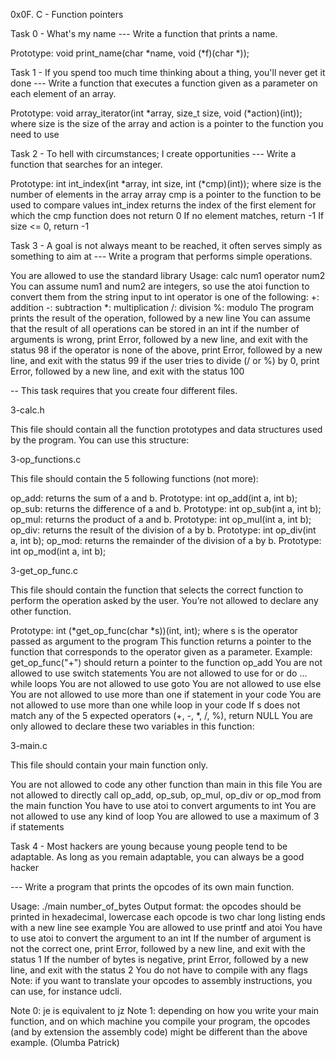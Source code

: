 0x0F. C - Function pointers



Task 0 - What's my name --- Write a function that prints a name.



Prototype: void print_name(char *name, void (*f)(char *));



Task 1 - If you spend too much time thinking about a thing, you'll never get it done --- Write a function that executes a function given as a parameter on each element of an array.



Prototype: void array_iterator(int *array, size_t size, void (*action)(int)); where size is the size of the array and action is a pointer to the function you need to use



Task 2 - To hell with circumstances; I create opportunities --- Write a function that searches for an integer.



Prototype: int int_index(int *array, int size, int (*cmp)(int)); where size is the number of elements in the array array cmp is a pointer to the function to be used to compare values int_index returns the index of the first element for which the cmp function does not return 0 If no element matches, return -1 If size <= 0, return -1



Task 3 - A goal is not always meant to be reached, it often serves simply as something to aim at --- Write a program that performs simple operations.



You are allowed to use the standard library Usage: calc num1 operator num2 You can assume num1 and num2 are integers, so use the atoi function to convert them from the string input to int operator is one of the following: +: addition -: subtraction *: multiplication /: division %: modulo The program prints the result of the operation, followed by a new line You can assume that the result of all operations can be stored in an int if the number of arguments is wrong, print Error, followed by a new line, and exit with the status 98 if the operator is none of the above, print Error, followed by a new line, and exit with the status 99 if the user tries to divide (/ or %) by 0, print Error, followed by a new line, and exit with the status 100



-- This task requires that you create four different files.



3-calc.h



This file should contain all the function prototypes and data structures used by the program. You can use this structure:



3-op_functions.c



This file should contain the 5 following functions (not more):



op_add: returns the sum of a and b. Prototype: int op_add(int a, int b); op_sub: returns the difference of a and b. Prototype: int op_sub(int a, int b); op_mul: returns the product of a and b. Prototype: int op_mul(int a, int b); op_div: returns the result of the division of a by b. Prototype: int op_div(int a, int b); op_mod: returns the remainder of the division of a by b. Prototype: int op_mod(int a, int b);



3-get_op_func.c



This file should contain the function that selects the correct function to perform the operation asked by the user. You’re not allowed to declare any other function.



Prototype: int (*get_op_func(char *s))(int, int); where s is the operator passed as argument to the program This function returns a pointer to the function that corresponds to the operator given as a parameter. Example: get_op_func("+") should return a pointer to the function op_add You are not allowed to use switch statements You are not allowed to use for or do ... while loops You are not allowed to use goto You are not allowed to use else You are not allowed to use more than one if statement in your code You are not allowed to use more than one while loop in your code If s does not match any of the 5 expected operators (+, -, *, /, %), return NULL You are only allowed to declare these two variables in this function:



3-main.c



This file should contain your main function only.



You are not allowed to code any other function than main in this file You are not allowed to directly call op_add, op_sub, op_mul, op_div or op_mod from the main function You have to use atoi to convert arguments to int You are not allowed to use any kind of loop You are allowed to use a maximum of 3 if statements



Task 4 - Most hackers are young because young people tend to be adaptable. As long as you remain adaptable, you can always be a good hacker



--- Write a program that prints the opcodes of its own main function.



Usage: ./main number_of_bytes Output format: the opcodes should be printed in hexadecimal, lowercase each opcode is two char long listing ends with a new line see example You are allowed to use printf and atoi You have to use atoi to convert the argument to an int If the number of argument is not the correct one, print Error, followed by a new line, and exit with the status 1 If the number of bytes is negative, print Error, followed by a new line, and exit with the status 2 You do not have to compile with any flags Note: if you want to translate your opcodes to assembly instructions, you can use, for instance udcli.



Note 0: je is equivalent to jz Note 1: depending on how you write your main function, and on which machine you compile your program, the opcodes (and by extension the assembly code) might be different than the above example.
(Olumba Patrick)
